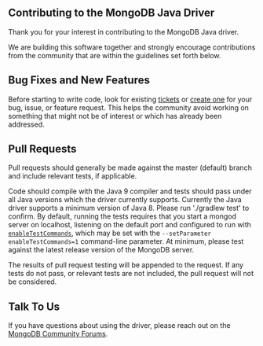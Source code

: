 ## Contributing to the MongoDB Java Driver

Thank you for your interest in contributing to the MongoDB Java driver.

We are building this software together and strongly encourage contributions from the community that are within the guidelines set forth 
below. 

Bug Fixes and New Features
--------------------------

Before starting to write code, look for existing [tickets](https://jira.mongodb.org/browse/JAVA) or 
[create one](https://jira.mongodb.org/secure/CreateIssue!default.jspa) for your bug, issue, or feature request. This helps the community 
avoid working on something that might not be of interest or which has already been addressed.

Pull Requests
-------------

Pull requests should generally be made against the master (default) branch and include relevant tests, if applicable. 

Code should compile with the Java 9 compiler and tests should pass under all Java versions which the driver currently
supports. Currently the Java driver supports a minimum version of Java 8.  Please run './gradlew test' to confirm.   By default, running the
tests requires that you start a mongod server on localhost, listening on the default port and configured to run with
[`enableTestCommands`](http://docs.mongodb.org/manual/reference/parameters/#param.enableTestCommands), which may be set with the 
`--setParameter enableTestCommands=1` command-line parameter.   At minimum, please test against the latest release version of the MongoDB 
server.

The results of pull request testing will be appended to the request. If any tests do not pass, or relevant tests are not included, the 
pull request will not be considered. 

Talk To Us
----------

If you have questions about using the driver, please reach out on the 
[MongoDB Community Forums](https://developer.mongodb.com/community/forums/tags/c/drivers-odms-connectors/7/java-driver).
